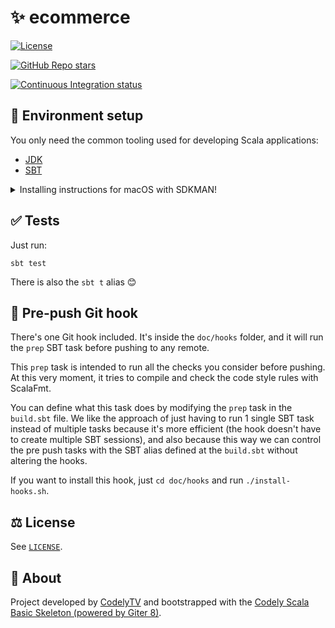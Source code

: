 # ✨ ecommerce

[![License](https://img.shields.io/github/license/codely.tv/ecommerce?style=flat-square)](/LICENSE) 

[![GitHub Repo stars](https://img.shields.io/github/stars/codely.tv/ecommerce?style=flat-square)](https://github.com/codely.tv/ecommerce/stargazers)

[![Continuous Integration status](https://img.shields.io/github/actions/workflow/status/codely.tv/ecommerce/ci.yml?style=flat-square)](https://github.com/codely.tv/ecommerce/actions/workflows/ci.yml)

## 🚀 Environment setup

You only need the common tooling used for developing Scala applications:

- [JDK](https://www.oracle.com/java/technologies/downloads/)
- [SBT](https://www.scala-sbt.org/download)

<details>
<summary>Installing instructions for macOS with SDKMAN!</summary>

If you use macOS, we would recommend using SDKMAN! to manage different JDK versions and tooling:

1. [Install SDKMAN with homebrew](https://github.com/sdkman/homebrew-tap?tab=readme-ov-file#installation)
2. Install the JDK you prefer. If you ask us, we will opt for:
   1. [Check the latest Java LTS JDK version](https://endoflife.date/oracle-jdk)
   2. Check the latest Zulu distribution version for that LTS with:
      ```shell
      sdk list java
      ```
   3. Install it:
      ```shell
      sdk install java XX.YY.ZZ-zulu
      ```
3. Install the latest SBT:
   ```shell
   sdk install sbt
   ```
</details>

## ✅ Tests

Just run:

```shell
sbt test
```

There is also the `sbt t` alias 😊

## 🤽‍ Pre-push Git hook

There's one Git hook included. It's inside the `doc/hooks` folder, and it will run the `prep` SBT task before pushing to any remote.

This `prep` task is intended to run all the checks you consider before pushing.
At this very moment, it tries to compile and check the code style rules with ScalaFmt.

You can define what this task does by modifying the `prep` task in the `build.sbt` file.
We like the approach of just having to run 1 single SBT task instead of multiple tasks because it's more efficient (the hook doesn't have to create multiple SBT sessions), and also because this way we can control the pre push tasks with the SBT alias defined at the `build.sbt` without altering the hooks.

If you want to install this hook, just `cd doc/hooks` and run `./install-hooks.sh`.

## ⚖️ License

See [`LICENSE`](LICENSE).

## 🤔 About

Project developed by [CodelyTV](https://codely.com) and bootstrapped with the [Codely Scala Basic Skeleton (powered by Giter 8)](https://github.com/CodelyTV/scala-basic-skeleton.g8).
